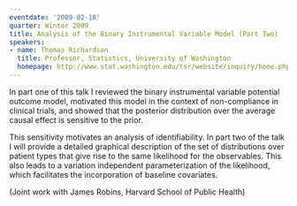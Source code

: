 ```yaml
---
eventdate: '2009-02-18'
quarter: Winter 2009
title: Analysis of the Binary Instrumental Variable Model (Part Two)
speakers:
- name: Thomas Richardson
  title: Professor, Statistics, University of Washington
  homepage: http://www.stat.washington.edu/tsr/website/inquiry/home.php
---
```

In part one of this talk I reviewed the binary instrumental variable potential outcome model, motivated this model in the context of non-compliance in clinical trials, and showed that the posterior distribution over the average causal effect is sensitive to the prior. 

This sensitivity motivates an analysis of identifiability. In part two of the talk I will provide a detailed graphical description of the set of distributions over patient types that give rise to the same likelihood for the observables. This also leads to a variation independent parameterization of the likelihood, which facilitates the incorporation of baseline covariates. 

(Joint work with James Robins, Harvard School of Public Health)